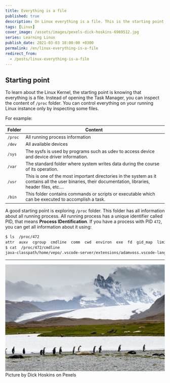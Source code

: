 ```yaml
---
title: Everything is a file
published: true
description: On Linux everything is a file. This is the starting point to learn Linux
tags: [Linux]
cover_image: /assets/images/pexels-dick-hoskins-6969512.jpg
series: Learning Linux
publish_date: 2021-03-03 18:00:00 +0300
permalink: /en/linux-everything-is-a-file
redirect_from:
  - /posts/linux-everything-is-a-file
---
```


## Starting point

To learn about the Linux Kernel, the starting point is knowing that everything is a file. Instead of opening the Task Manager, you can inspect the content of `/proc` folder. You can control everything on your running Linux instance only by inspecting some files.

For example:

| Folder | Content |
|--------|---------|
| `/proc` | All running process information |
| `/dev` | All available devices |
| `/sys` | The sysfs is used by programs such as udev to access device and device driver information. |
| `/var` | The standard folder where system writes data during the course of its operation. |
| `/usr` | This is one of the most important directories in the system as it contains all the user binaries, their documentation, libraries, header files, etc.... |
| `/bin` | This folder contains commands or scripts or executable which can be executed to accomplish a task. |

A good starting point is exploring `/proc` folder. This folder has all information about all running process. All running process has a unique identifier called PID, that means **Process IDentification**. If you have a process with PID `472`, you can get all information about it using:

```bash
$ ls  /proc/472
attr  auxv  cgroup  cmdline  comm  cwd  environ  exe  fd  gid_map  limits  maps  mountinfo  mounts  mountstats  net  ns  oom_adj  oom_score_adj  root  schedstat  setgroups  smaps  stat  statm  status  task  uid_map
$ cat  /proc/472/cmdline 
java-classpath/home/vepo/.vscode-server/extensions/adamvoss.vscode-languagetool-3.8.0/lib/languagetool-languageserver/build/install/languagetool-languageserver/lib/*:/home/vepo/.vscode-server/extensions/adamvoss.vscode-languagetool-pt-3.8.0/lib/*App54469
```

--- 

![Pinguims](/assets/images/pexels-dick-hoskins-6969512.jpg)
Picture by Dick Hoskins on Pexels
